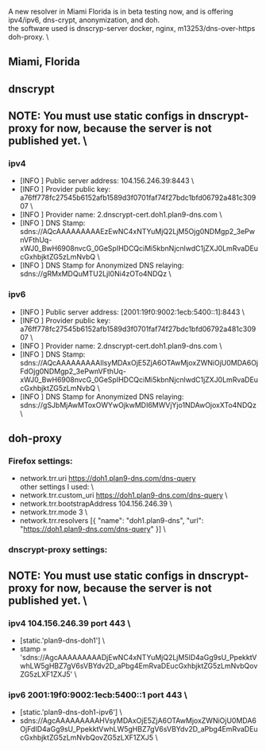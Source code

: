 A new resolver in Miami Florida is in beta testing now, and is offering ipv4/ipv6, dns-crypt, anonymization, and doh. \
the software used is dnscryp-server docker, nginx, m13253/dns-over-https doh-proxy. \
## Miami, Florida
## dnscrypt
## NOTE: You must use static configs in dnscrypt-proxy for now, because the server is not published yet. \
### ipv4
- [INFO ] Public server address: 104.156.246.39:8443 \
- [INFO ] Provider public key: a76ff778fc27545b6152afb1589d3f0701faf74f27bdc1bfd06792a481c30907 \
- [INFO ] Provider name: 2.dnscrypt-cert.doh1.plan9-dns.com \
- [INFO ] DNS Stamp: sdns://AQcAAAAAAAAAEzEwNC4xNTYuMjQ2LjM5Ojg0NDMgp2_3ePwnVFthUq-xWJ0_BwH6908nvcG_0GeSpIHDCQciMi5kbnNjcnlwdC1jZXJ0LmRvaDEucGxhbjktZG5zLmNvbQ \
- [INFO ] DNS Stamp for Anonymized DNS relaying: sdns://gRMxMDQuMTU2LjI0Ni4zOTo4NDQz \
### ipv6
- [INFO ] Public server address: [2001:19f0:9002:1ecb:5400::1]:8443 \
- [INFO ] Provider public key: a76ff778fc27545b6152afb1589d3f0701faf74f27bdc1bfd06792a481c30907 \
- [INFO ] Provider name: 2.dnscrypt-cert.doh1.plan9-dns.com \
- [INFO ] DNS Stamp: sdns://AQcAAAAAAAAAIlsyMDAxOjE5ZjA6OTAwMjoxZWNiOjU0MDA6OjFdOjg0NDMgp2_3ePwnVFthUq-xWJ0_BwH6908nvcG_0GeSpIHDCQciMi5kbnNjcnlwdC1jZXJ0LmRvaDEucGxhbjktZG5zLmNvbQ \
- [INFO ] DNS Stamp for Anonymized DNS relaying: sdns://gSJbMjAwMToxOWYwOjkwMDI6MWVjYjo1NDAwOjoxXTo4NDQz \

## doh-proxy
### Firefox settings:
- network.trr.uri	https://doh1.plan9-dns.com/dns-query \
other settings I used: \
- network.trr.custom_uri	https://doh1.plan9-dns.com/dns-query \
- network.trr.bootstrapAddress	104.156.246.39 \
- network.trr.mode	3 \
- network.trr.resolvers	[{ "name": "doh1.plan9-dns", "url": "https://doh1.plan9-dns.com/dns-query" }] \

### dnscrypt-proxy settings:
## NOTE: You must use static configs in dnscrypt-proxy for now, because the server is not published yet. \
### ipv4 104.156.246.39 port 443 \
- [static.'plan9-dns-doh1'] \
- stamp = 'sdns://AgcAAAAAAAAADjEwNC4xNTYuMjQ2LjM5ID4aGg9sU_PpekktVwhLW5gHBZ7gV6sVBYdv2D_aPbg4EmRvaDEucGxhbjktZG5zLmNvbQovZG5zLXF1ZXJ5' \
### ipv6 2001:19f0:9002:1ecb:5400::1 port 443 \
- [static.'plan9-dns-doh1-ipv6'] \
- sdns://AgcAAAAAAAAAHVsyMDAxOjE5ZjA6OTAwMjoxZWNiOjU0MDA6OjFdID4aGg9sU_PpekktVwhLW5gHBZ7gV6sVBYdv2D_aPbg4EmRvaDEucGxhbjktZG5zLmNvbQovZG5zLXF1ZXJ5 \
